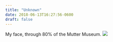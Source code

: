 ```yaml
---
title: "Unknown"
date: 2018-06-13T16:27:56-0600
draft: false
---
```


My face, through 80% of the Mutter Museum.
![](/images/2018/7030e3b3e1.jpg)
